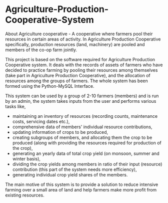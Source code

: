 # Agriculture-Production-Cooperative-System


About Agriculture cooperative - A cooperative where farmers pool their resources in certain areas of activity.  In Agriculture Production Cooperative specifically, 
production resources (land, machinery) are pooled and members of the co-op farm jointly.

This project is based on the software required for Agriculture Production Cooperative system. It deals with the records of assets of farmers who have decided to practice farming by pooling their resources among themselves (take part in Agriculture Production Cooperative), and the allocation of resources among the groups of farmers. The whole system has been formed using the Python-MySQL Interface. 

This system can be used by a group of 2-10 farmers (members) and is run by an admin, the system takes inputs from the user and performs various tasks like,

- maintaining an inventory of resources (recording counts, maintenance costs, 
  servicing dates etc.),
- comprehensive data of members' individual resource contributions,
- updating information of crops to be produced,
- creating subgroups of members, and allocating them the crop to be produced 
  (along with providing the resources required for production of the crop),
- generating an yearly data of total crop yield (on monsoon, summer and winter 
  basis),
- dividing the crop yields among members in ratio of their input (resource) 
  contribution (this part of the system needs more efficiency),
- generating individual crop yield shares of the members.

The main motive of this system is to provide a solution to reduce intensive farming over a small area of land and help farmers make more profit from existing resources.

